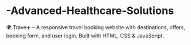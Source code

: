 # -Advanced-Healthcare-Solutions
🌍 Trave✈️ – A responsive travel booking website with destinations, offers, booking form, and user login. Built with HTML, CSS &amp; JavaScript.
